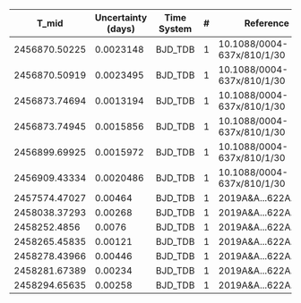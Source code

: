 |T_mid        |Uncertainty (days)|Time System|#  |Reference           |
|-------------|------------------|-----------|---|--------------------|
|2456870.50225|0.0023148         |BJD_TDB    |1  |10.1088/0004-637x/810/1/30|
|2456870.50919|0.0023495         |BJD_TDB    |1  |10.1088/0004-637x/810/1/30|
|2456873.74694|0.0013194         |BJD_TDB    |1  |10.1088/0004-637x/810/1/30|
|2456873.74945|0.0015856         |BJD_TDB    |1  |10.1088/0004-637x/810/1/30|
|2456899.69925|0.0015972         |BJD_TDB    |1  |10.1088/0004-637x/810/1/30|
|2456909.43334|0.0020486         |BJD_TDB    |1  |10.1088/0004-637x/810/1/30|
|2457574.47027|0.00464           |BJD_TDB    |1  |2019A&A...622A..81M |
|2458038.37293|0.00268           |BJD_TDB    |1  |2019A&A...622A..81M |
|2458252.4856 |0.0076            |BJD_TDB    |1  |2019A&A...622A..81M |
|2458265.45835|0.00121           |BJD_TDB    |1  |2019A&A...622A..81M |
|2458278.43966|0.00446           |BJD_TDB    |1  |2019A&A...622A..81M |
|2458281.67389|0.00234           |BJD_TDB    |1  |2019A&A...622A..81M |
|2458294.65635|0.00258           |BJD_TDB    |1  |2019A&A...622A..81M |

